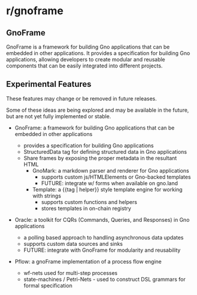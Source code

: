 # r/gnoframe

## GnoFrame

GnoFrame is a framework for building Gno applications that can be embedded in other applications. It provides a specification for building Gno applications, allowing developers to create modular and reusable components that can be easily integrated into different projects.

##  Experimental Features

These features may change or be removed in future releases.

Some of these ideas are being explored and may be available in the future,
but are not yet fully implemented or stable.

- GnoFrame: a framework for building Gno applications that can be embedded in other applications
  - provides a specification for building Gno applications
  - StructuredData tag for defining structured data in Gno applications
  - Share frames by exposing the proper metadata in the resultant HTML
    - GnoMark: a markdown parser and renderer for Gno applications
      - supports custom js/HTMLElements or Gno-backed templates
      - FUTURE: integrate w/ forms when available on gno.land
    - Template: a {{tag | helper}} style template engine for working with strings
      - supports custom functions and helpers
      - stores templates in on-chain registry

- Oracle: a toolkit for CQRs (Commands, Queries, and Responses) in Gno applications
  - a polling based approach to handling asynchronous data updates
  - supports custom data sources and sinks
  - FUTURE: integrate with GnoFrame for modularity and reusability

- Pflow: a gnoFrame implementation of a process flow engine
    - wf-nets used for multi-step processes
    - state-machines / Petri-Nets - used to construct DSL grammars for formal specification
